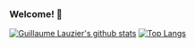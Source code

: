 ### Welcome! 👋

[![Guillaume Lauzier's github stats](https://github-readme-stats.vercel.app/api?username=guillaumelauzier&show_icons=true)](https://github.com/guillaumelauzier) 
[![Top Langs](https://github-readme-stats.vercel.app/api/top-langs/?username=guillaumelauzier&layout=compact&langs_count=8)](https://github.com/anuraghazra/github-readme-stats)
